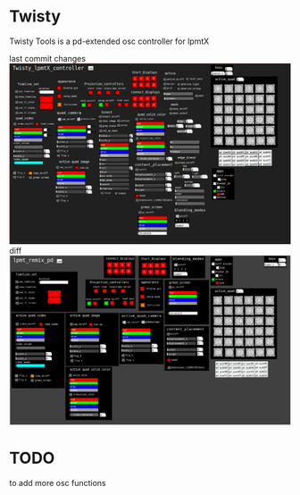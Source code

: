 Twisty
======

Twisty Tools is a pd-extended osc controller for lpmtX

last commit changes
![Alt tag](https://github.com/Giladx/Twisty/blob/master/Img/twisty.png)
diff
![Alt tag](https://github.com/Giladx/Twisty/blob/master/Img/Twisty_new.png)

TODO
====

to add more osc functions
